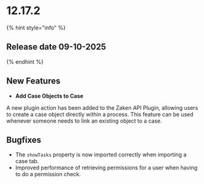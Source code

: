 # 12.17.2

{% hint style="info" %}
## Release date 09-10-2025
{% endhint %}

## New Features

* **Add Case Objects to Case**

A new plugin action has been added to the Zaken API Plugin, allowing users to create a case object directly within a 
process. This feature can be used whenever someone needs to link an existing object to a case.

## Bugfixes

* The `showTasks` property is now imported correctly when importing a case tab.
* Improved performance of retrieving permissions for a user when having to do a permission check.
